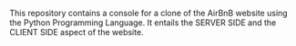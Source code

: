 This repository contains a console for a clone of the AirBnB website using the Python Programming Language. It entails the SERVER SIDE and the CLIENT  SIDE aspect of the website.
